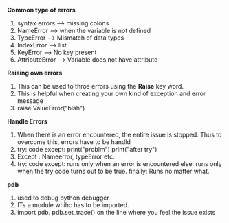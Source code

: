 **Common type of errors**
1. syntax errors --> missing colons
2. NameError --> when the variable is not defined
3. TypeError --> Mismatch of data types
4. IndexError --> list
5. KeyError --> No key present
6. AttributeError --> Variable does not have attribute



**Raising own errors**
1. This can be used to throe errors using the **Raise** key word. 
2. This is helpful when creating your own kind of exception and error message
3. raise ValueError("blah")

**Handle Errors**
1. When there is an error encountered, the entire issue is stopped. Thus to overcome this, errors have to be handld
2.  try:
        code
    except:
        print("problm")
    print("after try")
3. Except : Nameerror, typeError etc.
4. try:
        code
    except:
        runs only when an error is encountered
    else:
        runs only when the try code turns out to be true.
    finally:
        Runs no matter what.

**pdb**
1. used to debug python debugger
2. ITs a module whihc has to be imported. 
3. import pdb. pdb.set_trace() on the line where you feel the issue exists